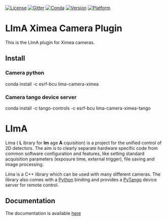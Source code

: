 [![License](https://img.shields.io/github/license/esrf-bliss/lima.svg?style=flat)](https://opensource.org/licenses/GPL-3.0)
[![Gitter](https://img.shields.io/gitter/room/esrf-bliss/lima.svg?style=flat)](https://gitter.im/esrf-bliss/LImA)
[![Conda](https://img.shields.io/conda/dn/esrf-bcu/lima-camera-ximea.svg?style=flat)](https://anaconda.org/esrf-bcu)
[![Version](https://img.shields.io/conda/vn/esrf-bcu/lima-camera-ximea.svg?style=flat)](https://anaconda.org/esrf-bcu)
[![Platform](https://img.shields.io/conda/pn/esrf-bcu/lima-camera-ximea.svg?style=flat)](https://anaconda.org/esrf-bcu)

# LImA Ximea Camera Plugin

This is the LImA plugin for Ximea cameras.

## Install

### Camera python

conda install -c esrf-bcu lima-camera-ximea

### Camera tango device server

conda install -c tango-controls -c esrf-bcu lima-camera-ximea-tango

# LImA

Lima ( **L** ibrary for **Im** age **A** cquisition) is a project for the unified control of 2D detectors. The aim is to clearly separate hardware specific code from common software configuration and features, like setting standard acquisition parameters (exposure time, external trigger), file saving and image processing.

Lima is a C++ library which can be used with many different cameras. The library also comes with a [Python](http://python.org) binding and provides a [PyTango](http://pytango.readthedocs.io/en/stable/) device server for remote control.

## Documentation

The documentation is available [here](https://lima.blissgarden.org)
